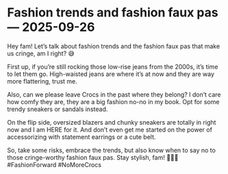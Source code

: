 # Fashion trends and fashion faux pas — 2025-09-26

Hey fam! Let’s talk about fashion trends and the fashion faux pas that make us cringe, am I right? 😅

First up, if you’re still rocking those low-rise jeans from the 2000s, it’s time to let them go. High-waisted jeans are where it’s at now and they are way more flattering, trust me.

Also, can we please leave Crocs in the past where they belong? I don’t care how comfy they are, they are a big fashion no-no in my book. Opt for some trendy sneakers or sandals instead.

On the flip side, oversized blazers and chunky sneakers are totally in right now and I am HERE for it. And don’t even get me started on the power of accessorizing with statement earrings or a cute belt.

So, take some risks, embrace the trends, but also know when to say no to those cringe-worthy fashion faux pas. Stay stylish, fam! 💁‍♀️💅 #FashionForward #NoMoreCrocs